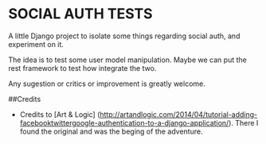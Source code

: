 # SOCIAL AUTH TESTS

A little Django project to isolate some things regarding social auth, and experiment on it. 

The idea is to test some user model manipulation. Maybe we can put the rest framework to test how integrate the two.


Any sugestion or critics or improvement is greatly welcome.


##Credits
* Credits to [Art & Logic] (http://artandlogic.com/2014/04/tutorial-adding-facebooktwittergoogle-authentication-to-a-django-application/). There I found the original and was the beging of the adventure.
